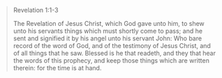 >   Revelation 1:1-3
> 
> The Revelation of Jesus Christ, which God gave unto him, to shew unto his servants things which must shortly come to pass; and he sent and signified it by his angel unto his servant John: Who bare record of the word of God, and of the testimony of Jesus Christ, and of all things that he saw. Blessed is he that readeth, and they that hear the words of this prophecy, and keep those things which are written therein: for the time is at hand.
